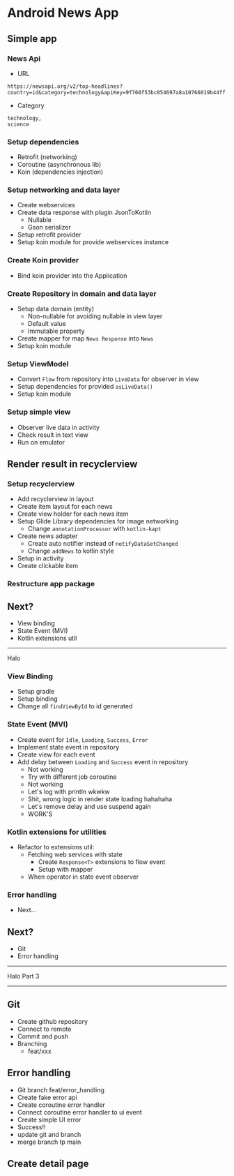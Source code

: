 # Android News App

## Simple app

### News Api
- URL
```
https://newsapi.org/v2/top-headlines?country=id&category=technology&apiKey=9f760f53bc054697a8a10766019b44ff
```

- Category
```
technology,
science
```

### Setup dependencies
- Retrofit (networking)
- Coroutine (asynchronous lib)
- Koin (dependencies injection)

### Setup networking and data layer
- Create webservices
- Create data response with plugin JsonToKotlin
  - Nullable
  - Gson serializer
- Setup retrofit provider
- Setup koin module for provide webservices instance

### Create Koin provider
- Bind koin provider into the Application

### Create Repository in domain and data layer
- Setup data domain (entity)
  - Non-nullable for avoiding nullable in view layer
  - Default value
  - Immutable property
- Create mapper for map `News Response` into `News`
- Setup koin module

### Setup ViewModel
- Convert `Flow` from repository into `LiveData` for observer in view
- Setup dependencies for provided `asLiveData()`
- Setup koin module

### Setup simple view
- Observer live data in activity
- Check result in text view
- Run on emulator

## Render result in recyclerview

### Setup recyclerview
- Add recyclerview in layout
- Create item layout for each news
- Create view holder for each news item
- Setup Glide Library dependencies for image networking
  - Change `annotationProcessor` with `kotlin-kapt`
- Create news adapter
  - Create auto notifier instead of `notifyDataSetChanged`
  - Change `addNews` to kotlin style
- Setup in activity
- Create clickable item

### Restructure app package

## Next?
- View binding
- State Event (MVI)
- Kotlin extensions util

---
Halo

### View Binding
- Setup gradle
- Setup binding
- Change all `findViewById` to id generated

### State Event (MVI)
- Create event for `Idle`, `Loading`, `Success`, `Error`
- Implement state event in repository
- Create view for each event
- Add delay between `Loading` and `Success` event in repository
  - Not working
  - Try with different job coroutine
  - Not working
  - Let's log with println wkwkw
  - Shit, wrong logic in render state loading hahahaha
  - Let's remove delay and use suspend again
  - WORK'S

### Kotlin extensions for utilities
- Refactor to extensions util:
  - Fetching web services with state
    - Create `Response<T>` extensions to flow event
    - Setup with mapper
  - When operator in state event observer

### Error handling
- Next...

## Next?
- Git
- Error handling

----
Halo
Part 3

---
## Git
- Create github repository
- Connect to remote
- Commit and push
- Branching
  - feat/xxx

## Error handling
- Git branch feat/error_handling
- Create fake error api
- Create coroutine error handler
- Connect coroutine error handler to ui event
- Create simple UI error
- Success!!
- update git and branch
- merge branch tp main

## Create detail page